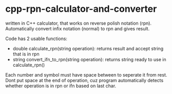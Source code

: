 # cpp-rpn-calculator-and-converter
written in C++ calculator, that works on reverse polish notation (rpn). Automatically convert infix notation (normal) to rpn and gives result.

Code has 2 usable functions:
 - double calculate_rpn(string operation): returns result and accept string that is in rpn
 - string convert_ifn_to_rpn(string operation): returns string ready to use in calculate_rpn()
 
 Each number and symbol must have space between to seperate it from rest. Dont put space at the end of operation, cuz program automatically detects whether operation is in rpn or ifn based on last char.
